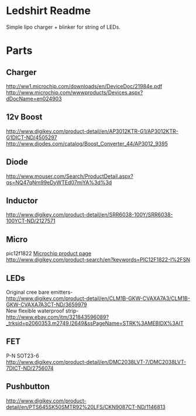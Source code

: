Ledshirt Readme
=====
Simple lipo charger + blinker for string of LEDs.

Parts
=====
Charger
-----
http://ww1.microchip.com/downloads/en/DeviceDoc/21984e.pdf  
http://www.microchip.com/wwwproducts/Devices.aspx?dDocName=en024903

12v Boost
-----
http://www.digikey.com/product-detail/en/AP3012KTR-G1/AP3012KTR-G1DICT-ND/4505297  
http://www.diodes.com/catalog/Boost_Converter_44/AP3012_9395

Diode
-----
http://www.mouser.com/Search/ProductDetail.aspx?qs=NQ47qNm99eDyWTEd07miYA%3d%3d

Inductor
-----
http://www.digikey.com/product-detail/en/SRR6038-100Y/SRR6038-100YCT-ND/2127571

Micro
-----
pic12f1822 [Microchip product page](http://www.microchip.com/wwwproducts/Devices.aspx?dDocName=en544839)  
http://www.digikey.com/product-search/en?keywords=PIC12F1822-I%2FSN

LEDs
-----
Original cree bare emitters-  
http://www.digikey.com/product-detail/en/CLM1B-GKW-CVAXA7A3/CLM1B-GKW-CVAXA7A3CT-ND/3659979  
New flexible waterproof strip-  
http://www.ebay.com/itm/321843596089?_trksid=p2060353.m2749.l2649&ssPageName=STRK%3AMEBIDX%3AIT

FET
-----
P-N SOT23-6  
http://www.digikey.com/product-detail/en/DMC2038LVT-7/DMC2038LVT-7DICT-ND/2756074

Pushbutton
-----
http://www.digikey.com/product-detail/en/PTS645SK50SMTR92%20LFS/CKN9087CT-ND/1146813
